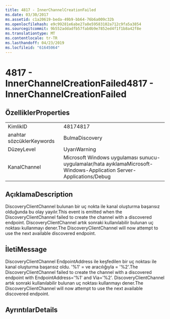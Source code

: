 ```yaml
---
title: 4817 - InnerChannelCreationFailed
ms.date: 03/30/2017
ms.assetid: c1a20619-beda-49b9-bb64-76b6a009c32b
ms.openlocfilehash: e9c99281e6abe27a8e59583102a712c9fa5a3854
ms.sourcegitcommit: 9b552addadfb57fab0b9e7852ed4f1f1b8a42f8e
ms.translationtype: MT
ms.contentlocale: tr-TR
ms.lasthandoff: 04/23/2019
ms.locfileid: "61645064"
---
```

# <a name="4817---innerchannelcreationfailed"></a><span data-ttu-id="a810c-102">4817 - InnerChannelCreationFailed</span><span class="sxs-lookup"><span data-stu-id="a810c-102">4817 - InnerChannelCreationFailed</span></span>
## <a name="properties"></a><span data-ttu-id="a810c-103">Özellikler</span><span class="sxs-lookup"><span data-stu-id="a810c-103">Properties</span></span>  
  
|||  
|-|-|  
|<span data-ttu-id="a810c-104">Kimlik</span><span class="sxs-lookup"><span data-stu-id="a810c-104">ID</span></span>|<span data-ttu-id="a810c-105">4817</span><span class="sxs-lookup"><span data-stu-id="a810c-105">4817</span></span>|  
|<span data-ttu-id="a810c-106">anahtar sözcükler</span><span class="sxs-lookup"><span data-stu-id="a810c-106">Keywords</span></span>|<span data-ttu-id="a810c-107">Bulma</span><span class="sxs-lookup"><span data-stu-id="a810c-107">Discovery</span></span>|  
|<span data-ttu-id="a810c-108">Düzey</span><span class="sxs-lookup"><span data-stu-id="a810c-108">Level</span></span>|<span data-ttu-id="a810c-109">Uyarı</span><span class="sxs-lookup"><span data-stu-id="a810c-109">Warning</span></span>|  
|<span data-ttu-id="a810c-110">Kanal</span><span class="sxs-lookup"><span data-stu-id="a810c-110">Channel</span></span>|<span data-ttu-id="a810c-111">Microsoft Windows uygulaması sunucu-uygulamalar/hata ayıklama</span><span class="sxs-lookup"><span data-stu-id="a810c-111">Microsoft-Windows-Application Server-Applications/Debug</span></span>|  
  
## <a name="description"></a><span data-ttu-id="a810c-112">Açıklama</span><span class="sxs-lookup"><span data-stu-id="a810c-112">Description</span></span>  
 <span data-ttu-id="a810c-113">DiscoveryClientChannel bulunan bir uç nokta ile kanal oluşturma başarısız olduğunda bu olay yayılır.</span><span class="sxs-lookup"><span data-stu-id="a810c-113">This event is emitted when the DiscoveryClientChannel failed to create the channel with a discovered endpoint.</span></span> <span data-ttu-id="a810c-114">DiscoveryClientChannel artık sonraki kullanılabilir bulunan uç noktası kullanmayı dener.</span><span class="sxs-lookup"><span data-stu-id="a810c-114">The DiscoveryClientChannel will now attempt to use the next available discovered endpoint.</span></span>  
  
## <a name="message"></a><span data-ttu-id="a810c-115">İleti</span><span class="sxs-lookup"><span data-stu-id="a810c-115">Message</span></span>  
 <span data-ttu-id="a810c-116">DiscoveryClientChannel EndpointAddress ile keşfedilen bir uç noktası ile kanal oluşturma başarısız oldu. '%1' = ve aracılığıyla = '%2'.</span><span class="sxs-lookup"><span data-stu-id="a810c-116">The DiscoveryClientChannel failed to create the channel with a discovered endpoint with EndpointAddress='%1' and Via='%2'.</span></span> <span data-ttu-id="a810c-117">DiscoveryClientChannel artık sonraki kullanılabilir bulunan uç noktası kullanmayı dener.</span><span class="sxs-lookup"><span data-stu-id="a810c-117">The DiscoveryClientChannel will now attempt to use the next available discovered endpoint.</span></span>  
  
## <a name="details"></a><span data-ttu-id="a810c-118">Ayrıntılar</span><span class="sxs-lookup"><span data-stu-id="a810c-118">Details</span></span>
